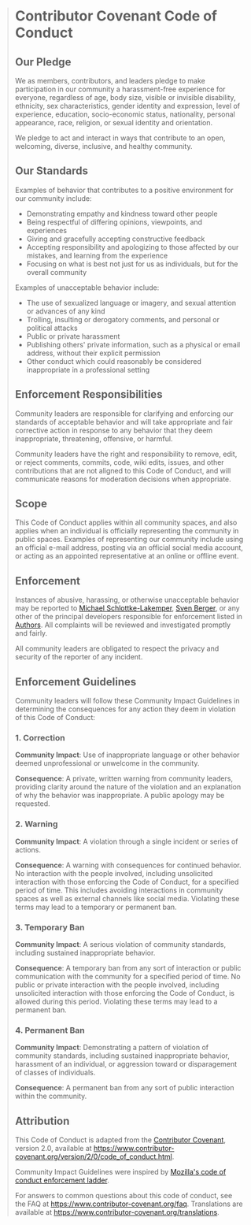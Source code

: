 > # Contributor Covenant Code of Conduct
>
> ## Our Pledge
>
> We as members, contributors, and leaders pledge to make participation in our
> community a harassment-free experience for everyone, regardless of age, body
> size, visible or invisible disability, ethnicity, sex characteristics, gender
> identity and expression, level of experience, education, socio-economic status,
> nationality, personal appearance, race, religion, or sexual identity
> and orientation.
>
> We pledge to act and interact in ways that contribute to an open, welcoming,
> diverse, inclusive, and healthy community.
>
> ## Our Standards
>
> Examples of behavior that contributes to a positive environment for our
> community include:
>
> * Demonstrating empathy and kindness toward other people
> * Being respectful of differing opinions, viewpoints, and experiences
> * Giving and gracefully accepting constructive feedback
> * Accepting responsibility and apologizing to those affected by our mistakes,
>   and learning from the experience
> * Focusing on what is best not just for us as individuals, but for the
>   overall community
>
> Examples of unacceptable behavior include:
>
> * The use of sexualized language or imagery, and sexual attention or
>   advances of any kind
> * Trolling, insulting or derogatory comments, and personal or political attacks
> * Public or private harassment
> * Publishing others' private information, such as a physical or email
>   address, without their explicit permission
> * Other conduct which could reasonably be considered inappropriate in a
>   professional setting
>
> ## Enforcement Responsibilities
>
> Community leaders are responsible for clarifying and enforcing our standards of
> acceptable behavior and will take appropriate and fair corrective action in
> response to any behavior that they deem inappropriate, threatening, offensive,
> or harmful.
>
> Community leaders have the right and responsibility to remove, edit, or reject
> comments, commits, code, wiki edits, issues, and other contributions that are
> not aligned to this Code of Conduct, and will communicate reasons for moderation
> decisions when appropriate.
>
> ## Scope
>
> This Code of Conduct applies within all community spaces, and also applies when
> an individual is officially representing the community in public spaces.
> Examples of representing our community include using an official e-mail address,
> posting via an official social media account, or acting as an appointed
> representative at an online or offline event.
>
> ## Enforcement
>
> Instances of abusive, harassing, or otherwise unacceptable behavior may be
> reported to
> [Michael Schlottke-Lakemper](mailto:m.schlottke-lakemper@acom.rwth-aachen.de),
> [Sven Berger](mailto:sven.berger@hereon.de),
> or any other of the principal developers responsible for enforcement listed in
> [Authors](@ref).
> All complaints will be reviewed and investigated promptly and fairly.
>
> All community leaders are obligated to respect the privacy and security of the
> reporter of any incident.
>
> ## Enforcement Guidelines
>
> Community leaders will follow these Community Impact Guidelines in determining
> the consequences for any action they deem in violation of this Code of Conduct:
>
> ### 1. Correction
>
> **Community Impact**: Use of inappropriate language or other behavior deemed
> unprofessional or unwelcome in the community.
>
> **Consequence**: A private, written warning from community leaders, providing
> clarity around the nature of the violation and an explanation of why the
> behavior was inappropriate. A public apology may be requested.
>
> ### 2. Warning
>
> **Community Impact**: A violation through a single incident or series
> of actions.
>
> **Consequence**: A warning with consequences for continued behavior. No
> interaction with the people involved, including unsolicited interaction with
> those enforcing the Code of Conduct, for a specified period of time. This
> includes avoiding interactions in community spaces as well as external channels
> like social media. Violating these terms may lead to a temporary or
> permanent ban.
>
> ### 3. Temporary Ban
>
> **Community Impact**: A serious violation of community standards, including
> sustained inappropriate behavior.
>
> **Consequence**: A temporary ban from any sort of interaction or public
> communication with the community for a specified period of time. No public or
> private interaction with the people involved, including unsolicited interaction
> with those enforcing the Code of Conduct, is allowed during this period.
> Violating these terms may lead to a permanent ban.
>
> ### 4. Permanent Ban
>
> **Community Impact**: Demonstrating a pattern of violation of community
> standards, including sustained inappropriate behavior,  harassment of an
> individual, or aggression toward or disparagement of classes of individuals.
>
> **Consequence**: A permanent ban from any sort of public interaction within
> the community.
>
> ## Attribution
>
> This Code of Conduct is adapted from the [Contributor Covenant][homepage],
> version 2.0, available at
> https://www.contributor-covenant.org/version/2/0/code_of_conduct.html.
>
> Community Impact Guidelines were inspired by [Mozilla's code of conduct
> enforcement ladder](https://github.com/mozilla/diversity).
>
> [homepage]: https://www.contributor-covenant.org
>
> For answers to common questions about this code of conduct, see the FAQ at
> https://www.contributor-covenant.org/faq. Translations are available at
> https://www.contributor-covenant.org/translations.
